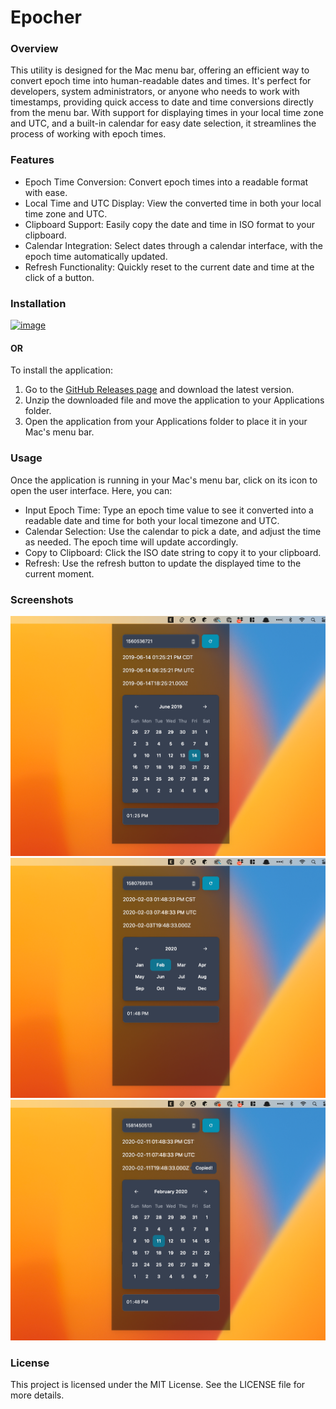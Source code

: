 # Epocher
### Overview
This utility is designed for the Mac menu bar, offering an efficient way to convert epoch time into human-readable dates and times. It's perfect for developers, system administrators, or anyone who needs to work with timestamps, providing quick access to date and time conversions directly from the menu bar. With support for displaying times in your local time zone and UTC, and a built-in calendar for easy date selection, it streamlines the process of working with epoch times.

### Features
- Epoch Time Conversion: Convert epoch times into a readable format with ease.
- Local Time and UTC Display: View the converted time in both your local time zone and UTC.
- Clipboard Support: Easily copy the date and time in ISO format to your clipboard.
- Calendar Integration: Select dates through a calendar interface, with the epoch time automatically updated.
- Refresh Functionality: Quickly reset to the current date and time at the click of a button.

### Installation

[![image](https://github.com/keenanlk/epocher-v2/assets/25515073/6251104e-fe88-48ba-993a-4eca204c6b8c)](https://apps.apple.com/us/app/epocher/id6477356412?mt=12)

#### OR

To install the application:

1. Go to the [GitHub Releases page](https://github.com/keenanlk/epocher-v2/releases/latest) and download the latest version.
2. Unzip the downloaded file and move the application to your Applications folder.
3. Open the application from your Applications folder to place it in your Mac's menu bar.

### Usage
Once the application is running in your Mac's menu bar, click on its icon to open the user interface. Here, you can:

- Input Epoch Time: Type an epoch time value to see it converted into a readable date and time for both your local timezone and UTC.
- Calendar Selection: Use the calendar to pick a date, and adjust the time as needed. The epoch time will update accordingly.
- Copy to Clipboard: Click the ISO date string to copy it to your clipboard.
- Refresh: Use the refresh button to update the displayed time to the current moment.

### Screenshots
![Application Interface](assets/screenshot-full.png)
![Calendar Functionality](assets/screenshot-calendar.png)
![Clipboard Copying](assets/screenshot-copy.png)

### License
This project is licensed under the MIT License. See the LICENSE file for more details.
